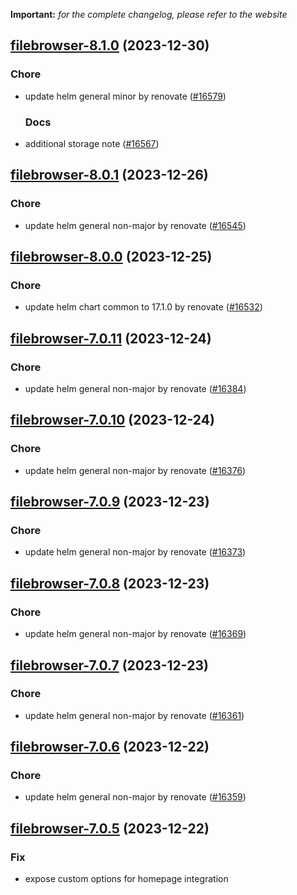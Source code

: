 **Important:**
*for the complete changelog, please refer to the website*




## [filebrowser-8.1.0](https://github.com/truecharts/charts/compare/filebrowser-8.0.1...filebrowser-8.1.0) (2023-12-30)

### Chore

- update helm general minor by renovate ([#16579](https://github.com/truecharts/charts/issues/16579))
  
  ### Docs

- additional storage note ([#16567](https://github.com/truecharts/charts/issues/16567))
  
  


## [filebrowser-8.0.1](https://github.com/truecharts/charts/compare/filebrowser-8.0.0...filebrowser-8.0.1) (2023-12-26)

### Chore

- update helm general non-major by renovate ([#16545](https://github.com/truecharts/charts/issues/16545))
  
  


## [filebrowser-8.0.0](https://github.com/truecharts/charts/compare/filebrowser-7.0.11...filebrowser-8.0.0) (2023-12-25)

### Chore

- update helm chart common to 17.1.0 by renovate ([#16532](https://github.com/truecharts/charts/issues/16532))
  
  


## [filebrowser-7.0.11](https://github.com/truecharts/charts/compare/filebrowser-7.0.10...filebrowser-7.0.11) (2023-12-24)

### Chore

- update helm general non-major by renovate ([#16384](https://github.com/truecharts/charts/issues/16384))
  
  


## [filebrowser-7.0.10](https://github.com/truecharts/charts/compare/filebrowser-7.0.9...filebrowser-7.0.10) (2023-12-24)

### Chore

- update helm general non-major by renovate ([#16376](https://github.com/truecharts/charts/issues/16376))
  
  


## [filebrowser-7.0.9](https://github.com/truecharts/charts/compare/filebrowser-7.0.8...filebrowser-7.0.9) (2023-12-23)

### Chore

- update helm general non-major by renovate ([#16373](https://github.com/truecharts/charts/issues/16373))
  
  


## [filebrowser-7.0.8](https://github.com/truecharts/charts/compare/filebrowser-7.0.7...filebrowser-7.0.8) (2023-12-23)

### Chore

- update helm general non-major by renovate ([#16369](https://github.com/truecharts/charts/issues/16369))
  
  


## [filebrowser-7.0.7](https://github.com/truecharts/charts/compare/filebrowser-7.0.6...filebrowser-7.0.7) (2023-12-23)

### Chore

- update helm general non-major by renovate ([#16361](https://github.com/truecharts/charts/issues/16361))
  
  


## [filebrowser-7.0.6](https://github.com/truecharts/charts/compare/filebrowser-7.0.5...filebrowser-7.0.6) (2023-12-22)

### Chore

- update helm general non-major by renovate ([#16359](https://github.com/truecharts/charts/issues/16359))
  
  


## [filebrowser-7.0.5](https://github.com/truecharts/charts/compare/filebrowser-7.0.4...filebrowser-7.0.5) (2023-12-22)

### Fix

- expose custom options for homepage integration
  
  

